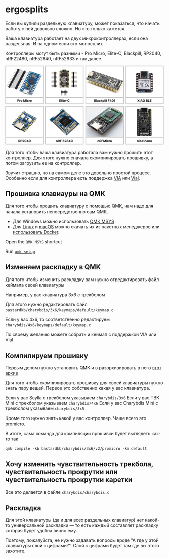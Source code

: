# ergosplits

Если вы купили раздельную клавиатуру, может показаться, что начать работу с ней довольно сложно. Но это только кажется.

Ваша клавиатура работает на двух микроконтроллерах, если она раздельная. И на одном если это моносплит.

Контроллеры могут быть разными - Pro Micro, Elite-C, Blackpill, RP2040, nRF22480, nRF52840, nRF52833 и так далее.

![Controllers](./pics/Controllers.png)

Для того чтобы ваша клавиатура работала вам нужно прошить этот контроллер. Для этого нужно сначала скомпилировать прошивку, а потом загрузить ее на контроллер.

Звучит страшно, но на самом деле это довольно простой процесс. Особенно если для контроллера есть поддержка [VIA](https://www.caniusevia.com/) или [Vial](https://get.vial.today/).

## Прошивка клавиауры на QMK

Для того чтобы прошить клавиатуру с помощью QMK, нам надо для начала установить непосредственно сам QMK.

- Для Windows можно использовать [QMK MSYS](https://github.com/qmk/qmk_distro_msys/releases/latest)
- Для [Linux](https://github.com/qmk/qmk_cli) и [macOS](https://github.com/qmk/homebrew-qmk) можно скачать их из пакетных менеджеров или [использовать Docker](https://docs.qmk.fm/#/getting_started_docker).

Open the `QMK MSYS` shortcut

Run [`qmk setup`](https://docs.qmk.fm/#/newbs_getting_started?id=set-up-qmk)[](https://docs.qmk.fm/#/newbs_getting_started?id=set-up-qmk)[](https://docs.qmk.fm/#/newbs_getting_started?id=set-up-qmk)

## Изменяем раскладку в QMK

Для того чтобы изменить раскладку вам нужно отредактировать файл кеймапа своей клавиатуры

Например, у вас клавиатура 3x6 с трекболом

Для этого нужно редактировать файл `bastardkb/charybdis/3x6/keymaps/default/keymap.c`

Если у вас 4x6, то соответственно редактируем `charybdis/4x6/keymaps/default/keymap.c`

По своему желанию можете собрать и кеймап с поддержкой VIA или Vial

## Компилируем прошивку

Первым делом нужно установить QMK и в разорхивировать в него [этот архив](https://github.com/devpew/ergosplits/blob/main/files/bastardkb.zip)

Для того чтобы скомпилировать прошивку для своей клавиатуры нужно знать пару вещей. Первое это собственно какая у вас клавиатура.

Если у вас Scylla с трекболом указываем `charybdis/3x6`
Если у вас TBK Mini с трекболом указываем `charybdis/4x6`
Если у вас Charybdis Mini с трекболом указываем `charybdis/3x5`

Кроме того нужно знать какой у вас контроллер. Чаще всего это promicro.

В итоге, сама команда для компиляции прошивки будет выглядеть как-то так

```
qmk compile -kb bastardkb/charybdis/3x6/v2/promicro -km default
```

## Хочу изменить чувствительность трекбола, чувствительность прокрутки или чувствительность прокрутки каретки

Все это делается в файле `charybdis/charybdis.c`

## Раскладка

Для этой клавиатуры (да и для всех раздельных клавиатур) нет какой-то универсальной раскладки — то есть каждый составляет раскладку которая будет удобна лично ему.

Поэтому, пожалуйста, не нужно задавать вопросы вроде "А где у этой клавиатуры слой с цифрами?". Слой с цифрами будет там где вы этого захотите.

